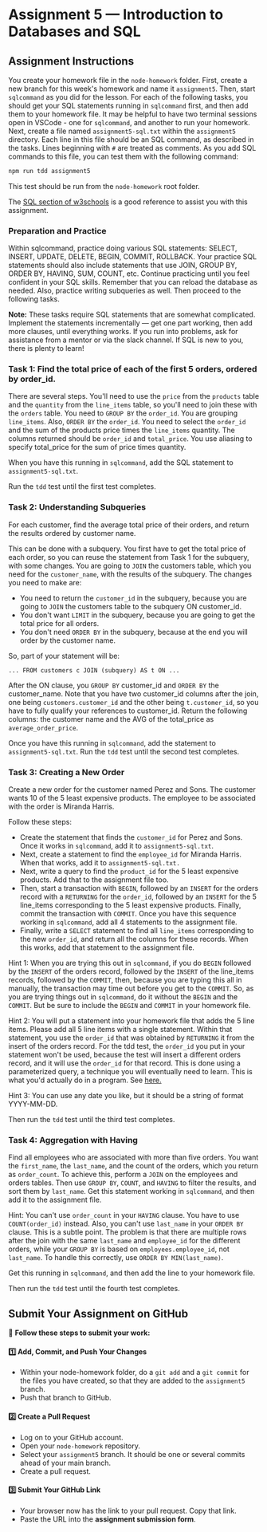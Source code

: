 # **Assignment 5 — Introduction to Databases and SQL**

## **Assignment Instructions**

You create your homework file in the `node-homework` folder.
First, create a new branch for this week's homework and name it `assignment5`.
Then, start `sqlcommand` as you did for the lesson. For each of the following tasks, you should get your SQL statements running in `sqlcommand` first, and then add them to your homework file. It may be helpful to have two terminal sessions open in VSCode - one for `sqlcommand`, and another to run your homework.
Next, create a file named `assignment5-sql.txt` within the `assignment5` directory. Each line in this file should be an SQL command, as described in the tasks.
Lines beginning with `#` are treated as comments.
As you add SQL commands to this file, you can test them with the following command:

```bash
npm run tdd assignment5
```

This test should be run from the `node-homework` root folder.

The [SQL section of w3schools](https://www.w3schools.com/sql/default.asp) is a good reference to assist you with this assignment.

### **Preparation and Practice**

Within sqlcommand, practice doing various SQL statements: SELECT, INSERT, UPDATE, DELETE, BEGIN, COMMIT, ROLLBACK. Your practice SQL statements should also include statements that use JOIN, GROUP BY, ORDER BY, HAVING, SUM, COUNT, etc. Continue practicing until you feel confident in your SQL skills. Remember that you can reload the database as needed. Also, practice writing subqueries as well. Then proceed to the following tasks.

**Note:** These tasks require SQL statements that are somewhat complicated. Implement the statements incrementally — get one part working, then add more clauses, until everything works. If you run into problems, ask for assistance from a mentor or via the slack channel. If SQL is new to you, there is plenty to learn!

### **Task 1: Find the total price of each of the first 5 orders, ordered by order_id.**

There are several steps. You'll need to use the `price` from the `products` table and the `quantity` from the `line_items` table, so you'll need to join these with the `orders` table. You need to `GROUP BY` the `order_id`. You are grouping `line_items`. Also, `ORDER BY` the `order_id`. You need to select the `order_id` and the sum of the products price times the `line_items` quantity. The columns returned should be `order_id` and `total_price`. You use aliasing to specify total_price for the sum of price times quantity.

When you have this running in `sqlcommand`, add the SQL statement to `assignment5-sql.txt`.

Run the `tdd` test until the first test completes.

### **Task 2: Understanding Subqueries**

For each customer, find the average total price of their orders, and return the results ordered by customer name.

This can be done with a subquery. You first have to get the total price of each order, so you can reuse the statement from Task 1 for the subquery, with some changes. You are going to `JOIN` the customers table, which you need for the `customer_name`, with the results of the subquery. The changes you need to make are:

- You need to return the `customer_id` in the subquery, because you are going to `JOIN` the customers table to the subquery ON customer_id.
- You don't want `LIMIT` in the subquery, because you are going to get the total price for all orders.
- You don't need `ORDER BY` in the subquery, because at the end you will order by the customer name.

So, part of your statement will be:

```
... FROM customers c JOIN (subquery) AS t ON ...
```

After the ON clause, you `GROUP BY` customer_id and `ORDER BY` the customer_name. Note that you have two customer_id columns after the join, one being `customers.customer_id` and the other being `t.customer_id`, so you have to fully qualify your references to customer_id. Return the following columns: the customer name and the AVG of the total_price as `average_order_price`.

Once you have this running in `sqlcommand`, add the statement to `assignment5-sql.txt`. Run the `tdd` test until the second test completes.

### **Task 3: Creating a New Order**

Create a new order for the customer named Perez and Sons. The customer wants 10 of the 5 least expensive products. The employee to be associated with the order is Miranda Harris.

Follow these steps:

- Create the statement that finds the `customer_id` for Perez and Sons. Once it works in `sqlcommand`, add it to `assignment5-sql.txt`.
- Next, create a statement to find the `employee_id` for Miranda Harris. When that works, add it to `assignment5-sql.txt.`
- Next, write a query to find the `product_id` for the 5 least expensive products. Add that to the assignment file too.
- Then, start a transaction with `BEGIN`, followed by an `INSERT` for the orders record with a `RETURNING` for the `order_id`, followed by an `INSERT` for the 5 line_items corresponding to the 5 least expensive products. Finally, commit the transaction with `COMMIT`.
  Once you have this sequence working in `sqlcommand`, add all 4 statements to the assignment file.
- Finally, write a `SELECT` statement to find all `line_items` corresponding to the new `order_id`, and return all the columns for these records. When this works, add that statement to the assignment file.

Hint 1: When you are trying this out in `sqlcommand`, if you do `BEGIN` followed by the `INSERT` of the orders record, followed by the `INSERT` of the line_items records, followed by the `COMMIT`, then, because you are typing this all in manually, the transaction may time out before you get to the `COMMIT`. So, as you are trying things out in `sqlcommand`, do it without the `BEGIN` and the `COMMIT`. But be sure to include the `BEGIN` and `COMMIT` in your homework file.

Hint 2: You will put a statement into your homework file that adds the 5 line items. Please add all 5 line items with a single statement. Within that statement, you use the `order_id` that was obtained by `RETURNING` it from the insert of the orders record. For the tdd test, the `order_id` you put in your statement won't be used, because the test will insert a different orders record, and it will use the `order_id` for that record. This is done using a parameterized query, a technique you will eventually need to learn. This is what you'd actually do in a program. See [here.](https://node-postgres.com/features/queries)

Hint 3: You can use any date you like, but it should be a string of format YYYY-MM-DD.

Then run the `tdd` test until the third test completes.

### **Task 4: Aggregation with Having**

Find all employees who are associated with more than five orders. You want the `first_name`, the `last_name`, and the count of the orders, which you return as `order_count`. To achieve this, perform a `JOIN` on the employees and orders tables. Then use `GROUP BY`, `COUNT`, and `HAVING` to filter the results, and sort them by `last_name`. Get this statement working in `sqlcommand`, and then add it to the assignment file.

Hint: You can't use `order_count` in your `HAVING` clause. You have to use `COUNT(order_id)` instead. Also, you can't use `last_name` in your `ORDER BY` clause. This is a subtle point. The problem is that there are multiple rows after the join with the same `last_name` and `employee_id` for the different orders, while your `GROUP BY` is based on `employees.employee_id`, not `last_name`. To handle this correctly, use `ORDER BY MIN(last_name)`.

Get this running in `sqlcommand`, and then add the line to your homework file.

Then run the `tdd` test until the fourth test completes.

## **Submit Your Assignment on GitHub**

📌 **Follow these steps to submit your work:**

#### **1️⃣ Add, Commit, and Push Your Changes**

- Within your node-homework folder, do a `git add` and a `git commit` for the files you have created, so that they are added to the `assignment5` branch.
- Push that branch to GitHub.

#### **2️⃣ Create a Pull Request**

- Log on to your GitHub account.
- Open your `node-homework` repository.
- Select your `assignment5` branch. It should be one or several commits ahead of your main branch.
- Create a pull request.

#### **3️⃣ Submit Your GitHub Link**

- Your browser now has the link to your pull request. Copy that link.
- Paste the URL into the **assignment submission form**.
